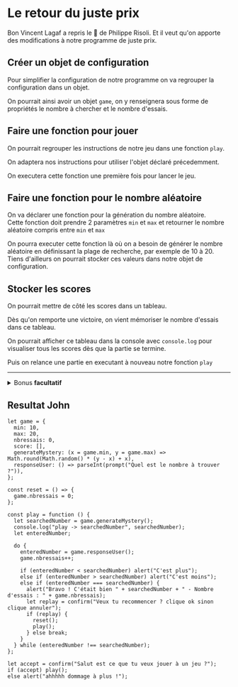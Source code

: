 # Le retour du juste prix

Bon Vincent Lagaf a repris le :microphone: de Philippe Risoli. Et il veut qu'on apporte des modifications à notre programme de juste prix.

## Créer un objet de configuration

Pour simplifier la configuration de notre programme on va regrouper la configuration dans un objet.

On pourrait ainsi avoir un objet `game`, on y renseignera sous forme de propriétés le nombre à chercher et le nombre d'essais.

## Faire une fonction pour jouer

On pourrait regrouper les instructions de notre jeu dans une fonction `play`.

On adaptera nos instructions pour utiliser l'objet déclaré précedemment.

On executera cette fonction une première fois pour lancer le jeu.

## Faire une fonction pour le nombre aléatoire

On va déclarer une fonction pour la génération du nombre aléatoire.  
Cette fonction doit prendre 2 paramètres `min` et `max` et retourner le nombre aléatoire compris entre `min` et `max`

On pourra executer cette fonction là où on a besoin de générer le nombre aléatoire en définissant la plage de recherche, par exemple de 10 à 20. Tiens d'ailleurs on pourrait stocker ces valeurs dans notre objet de configuration.

## Stocker les scores

On pourrait mettre de côté les scores dans un tableau.

Dès qu'on remporte une victoire, on vient mémoriser le nombre d'essais dans ce tableau.

On pourrait afficher ce tableau dans la console avec `console.log` pour visualiser tous les scores dès que la partie se termine.

Puis on relance une partie en executant à nouveau notre fonction `play`

---

<details>
<summary>
  Bonus <strong>facultatif</strong>
</summary>

## Laisser le choix de rejouer

On va laisser le choix à l'utilisateur pour rejouer. On va utiliser `confirm` pour ça  
https://developer.mozilla.org/fr/docs/Web/API/Window/confirm

Si l'utilisateur veut rejouer on execute de nouveau `play`, sinon on affiche les scores en console.

## Améliorer l'affichage des scores

Lorsque l'utilisateur ne souhaite pas rejouer, on va améliorer l'affichage des scores

Pour cela on pourrait parcourir tout le tableau et afficher un message pour chaque entrée du tableau du style `Partie 1 : 3 essais` puis `Partie 2 : 5 essais` et ainsi de suite.

</details>

## Resultat John

```
let game = {
  min: 10,
  max: 20,
  nbressais: 0,
  score: [],
  generateMystery: (x = game.min, y = game.max) => Math.round(Math.random() * (y - x) + x),
  responseUser: () => parseInt(prompt("Quel est le nombre à trouver ?")),
};

const reset = () => {
  game.nbressais = 0;
};

const play = function () {
  let searchedNumber = game.generateMystery();
  console.log("play -> searchedNumber", searchedNumber);
  let enteredNumber;

  do {
    enteredNumber = game.responseUser();
    game.nbressais++;

    if (enteredNumber < searchedNumber) alert("C'est plus");
    else if (enteredNumber > searchedNumber) alert("C'est moins");
    else if (enteredNumber === searchedNumber) {
      alert("Bravo ! C'était bien " + searchedNumber + " - Nombre d'essais : " + game.nbressais);
      let replay = confirm("Veux tu recommencer ? clique ok sinon clique annuler");
      if (replay) {
        reset();
        play();
      } else break;
    }
  } while (enteredNumber !== searchedNumber);
};

let accept = confirm("Salut est ce que tu veux jouer à un jeu ?");
if (accept) play();
else alert("ahhhhh dommage à plus !");
```

